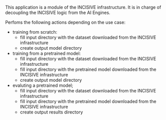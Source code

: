 This application is a module of the INCISIVE infrastructure. It is in charge of decoupling the INCISIVE logic from the AI Engines. 

Perfoms the following actions depending on the use case:
- training from scratch:
    - fill input directory with the dataset downloaded from the INCISIVE infrastructure
    - create output model directory
- training from a pretrained model:
    - fill input directory with the dataset downloaded from the INCISIVE infrastructure
    - fill input directory with the pretrained model downloaded from the INCISIVE infrastructure
    - create output model directory
- evaluting a pretrained model;
    - fill input directory with the dataset downloaded from the INCISIVE infrastructure
    - fill input directory with the pretrained model downloaded from the INCISIVE infrastructure
    - create output results directory
